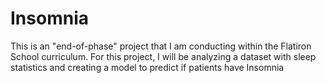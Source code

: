 # Insomnia 
This is an "end-of-phase" project that I am conducting within the Flatiron School curriculum. For this project, I will be analyzing a dataset with sleep statistics and creating a model to predict if patients have Insomnia
